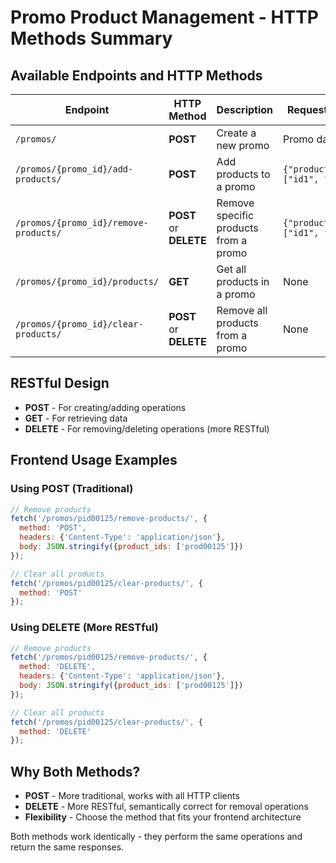 # Promo Product Management - HTTP Methods Summary

## Available Endpoints and HTTP Methods

| Endpoint | HTTP Method | Description | Request Body |
|----------|-------------|-------------|--------------|
| `/promos/` | **POST** | Create a new promo | Promo data |
| `/promos/{promo_id}/add-products/` | **POST** | Add products to a promo | `{"product_ids": ["id1", "id2"]}` |
| `/promos/{promo_id}/remove-products/` | **POST** or **DELETE** | Remove specific products from a promo | `{"product_ids": ["id1", "id2"]}` |
| `/promos/{promo_id}/products/` | **GET** | Get all products in a promo | None |
| `/promos/{promo_id}/clear-products/` | **POST** or **DELETE** | Remove all products from a promo | None |

## RESTful Design

- **POST** - For creating/adding operations
- **GET** - For retrieving data
- **DELETE** - For removing/deleting operations (more RESTful)

## Frontend Usage Examples

### Using POST (Traditional)
```javascript
// Remove products
fetch('/promos/pid00125/remove-products/', {
  method: 'POST',
  headers: {'Content-Type': 'application/json'},
  body: JSON.stringify({product_ids: ['prod00125']})
});

// Clear all products
fetch('/promos/pid00125/clear-products/', {
  method: 'POST'
});
```

### Using DELETE (More RESTful)
```javascript
// Remove products
fetch('/promos/pid00125/remove-products/', {
  method: 'DELETE',
  headers: {'Content-Type': 'application/json'},
  body: JSON.stringify({product_ids: ['prod00125']})
});

// Clear all products
fetch('/promos/pid00125/clear-products/', {
  method: 'DELETE'
});
```

## Why Both Methods?

- **POST** - More traditional, works with all HTTP clients
- **DELETE** - More RESTful, semantically correct for removal operations
- **Flexibility** - Choose the method that fits your frontend architecture

Both methods work identically - they perform the same operations and return the same responses. 